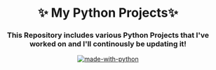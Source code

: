 <h1 align="center"> 
    ✨ My Python Projects✨ 
</h1>
<h3 align="center"> 
    This Repository includes various Python Projects that I've worked on and I'll continously be updating it!
</h3>
<p align="center">
    <a href="https://python.org">
        <img src="http://forthebadge.com/images/badges/made-with-python.svg" alt="made-with-python">
    </a>
